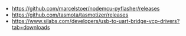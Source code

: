 - https://github.com/marcelstoer/nodemcu-pyflasher/releases
- https://github.com/tasmota/tasmotizer/releases
- https://www.silabs.com/developers/usb-to-uart-bridge-vcp-drivers?tab=downloads
